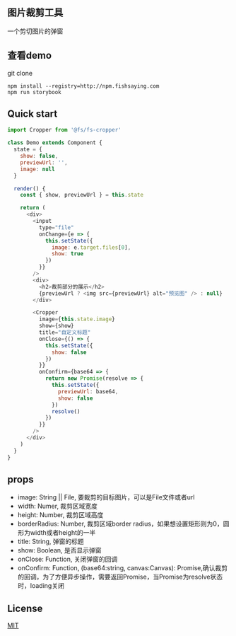 ## 图片裁剪工具
一个剪切图片的弹窗
## 查看demo
git clone
```
npm install --registry=http://npm.fishsaying.com
npm run storybook
```

## Quick start

```javascript
import Cropper from '@fs/fs-cropper'

class Demo extends Component {
  state = {
    show: false,
    previewUrl: '',
    image: null
  }

  render() {
    const { show, previewUrl } = this.state

    return (
      <div>
        <input
          type="file"
          onChange={e => {
            this.setState({
              image: e.target.files[0],
              show: true
            })
          }}
        />
        <div>
          <h2>裁剪部分的展示</h2>
          {previewUrl ? <img src={previewUrl} alt="预览图" /> : null}
        </div>

        <Cropper
          image={this.state.image}
          show={show}
          title="自定义标题"
          onClose={() => {
            this.setState({
              show: false
            })
          }}
          onConfirm={base64 => {
            return new Promise(resolve => {
              this.setState({
                previewUrl: base64,
                show: false
              })
              resolve()
            })
          }}
        />
      </div>
    )
  }
}
```

## props
* image: String || File, 要裁剪的目标图片，可以是File文件或者url
* width: Numer, 裁剪区域宽度
* height: Number, 裁剪区域高度
* borderRadius: Number, 裁剪区域border radius，如果想设置矩形则为0，圆形为width或者height的一半
* title: String, 弹窗的标题
* show: Boolean, 是否显示弹窗
* onClose: Function, 关闭弹窗的回调
* onConfirm: Function, (base64:string, canvas:Canvas): Promise,确认裁剪的回调，为了方便异步操作，需要返回Promise，当Promise为resolve状态时，loading关闭

## License
[MIT](./LICENSE)